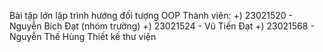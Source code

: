 Bài tập lớn lập trình hướng đối tượng OOP
Thành viên:
+) 23021520 - Nguyễn Bích Đạt (nhóm trưởng)
+) 23021524 - Vũ Tiến Đạt
+) 23021568 - Nguyễn Thế Hùng
Thiết kế thư viện
